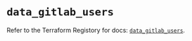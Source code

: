 # `data_gitlab_users`

Refer to the Terraform Registory for docs: [`data_gitlab_users`](https://registry.terraform.io/providers/gitlabhq/gitlab/16.2.0/docs/data-sources/users).
